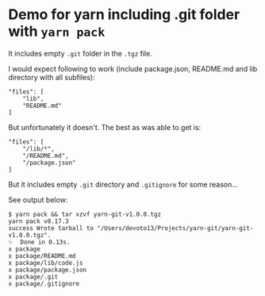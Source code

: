# Demo for yarn including .git folder with `yarn pack`

It includes empty `.git` folder in the `.tgz` file.

I would expect following to work (include package.json, README.md and lib directory with all subfiles):

    "files": [
        "lib",
        "README.md"
    ]

But unfortunately it doesn't. The best as was able to get is:


    "files": [
        "/lib/*",
        "/README.md",
        "/package.json"
    ]

But it includes empty `.git` directory and `.gitignore` for some reason...

See output below:

    $ yarn pack && tar xzvf yarn-git-v1.0.0.tgz
    yarn pack v0.17.3
    success Wrote tarball to "/Users/devoto13/Projects/yarn-git/yarn-git-v1.0.0.tgz".
    ✨  Done in 0.13s.
    x package
    x package/README.md
    x package/lib/code.js
    x package/package.json
    x package/.git
    x package/.gitignore
